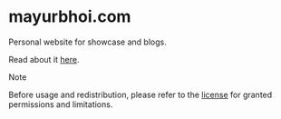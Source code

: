# mayurbhoi.com

Personal website for showcase and blogs.

Read about it [here](https://mayurbhoi.com/posts/redesign).

> [!NOTE]
> Before usage and redistribution, please refer to the [license](/LICENSE.md) for granted permissions and limitations.

